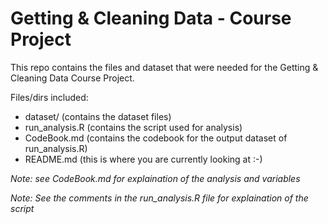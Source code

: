 # Getting & Cleaning Data - Course Project

This repo contains the files and dataset that were needed for the Getting & Cleaning Data Course Project.

Files/dirs included:
* dataset/          (contains the dataset files)
* run_analysis.R    (contains the script used for analysis)
* CodeBook.md       (contains the codebook for the output dataset of run_analysis.R)
* README.md         (this is where you are currently looking at :-)

*Note: see CodeBook.md for explaination of the analysis and variables*

*Note: See the comments in the run_analysis.R file for explaination of the script*